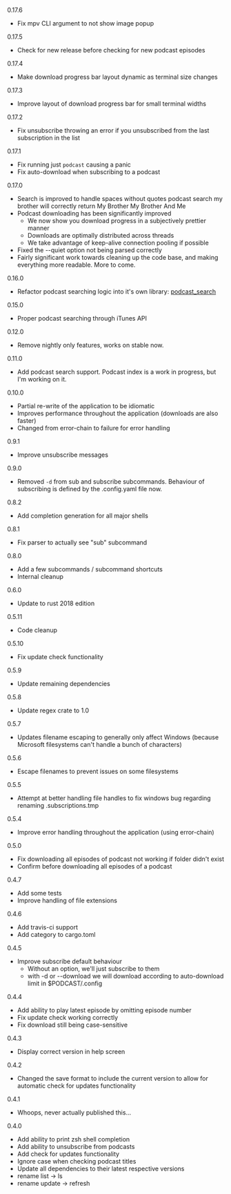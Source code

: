0.17.6
- Fix mpv CLI argument to not show image popup

0.17.5
- Check for new release before checking for new podcast episodes

0.17.4
- Make download progress bar layout dynamic as terminal size changes

0.17.3
- Improve layout of download progress bar for small terminal widths

0.17.2
- Fix unsubscribe throwing an error if you unsubscribed from the last subscription in the list

0.17.1
- Fix running just `podcast` causing a panic
- Fix auto-download when subscribing to a podcast

0.17.0
- Search is improved to handle spaces without quotes
podcast search my brother will correctly return My Brother My Brother And Me
- Podcast downloading has been significantly improved
    - We now show you download progress in a subjectively prettier manner
    - Downloads are optimally distributed across threads
    - We take advantage of keep-alive connection pooling if possible
- Fixed the --quiet option not being parsed correctly
- Fairly significant work towards cleaning up the code base, and making everything more readable. More to come.

0.16.0
- Refactor podcast searching logic into it's own library: [podcast_search](https://crates.io/crates/podcast_search)

0.15.0
- Proper podcast searching through iTunes API

0.12.0
- Remove nightly only features, works on stable now.

0.11.0
- Add podcast search support. Podcast index is a work in progress, but I'm working on it.

0.10.0
- Partial re-write of the application to be idiomatic
- Improves performance throughout the application (downloads are also faster)
- Changed from error-chain to failure for error handling

0.9.1
- Improve unsubscribe messages

0.9.0
- Removed `-d` from sub and subscribe subcommands. Behaviour of subscribing is defined by the .config.yaml file now.

0.8.2
- Add completion generation for all major shells

0.8.1
- Fix parser to actually see "sub" subcommand

0.8.0
- Add a few subcommands / subcommand shortcuts
- Internal cleanup

0.6.0
- Update to rust 2018 edition

0.5.11
- Code cleanup

0.5.10
- Fix update check functionality

0.5.9
- Update remaining dependencies

0.5.8
- Update regex crate to 1.0

0.5.7
- Updates filename escaping to generally only affect Windows (because Microsoft filesystems can't handle a bunch of characters)

0.5.6
- Escape filenames to prevent issues on some filesystems

0.5.5
- Attempt at better handling file handles to fix windows bug regarding renaming .subscriptions.tmp

0.5.4
- Improve error handling throughout the application (using error-chain)

0.5.0
- Fix downloading all episodes of podcast not working if folder didn't exist
- Confirm before downloading all episodes of a podcast

0.4.7
- Add some tests
- Improve handling of file extensions

0.4.6
- Add travis-ci support
- Add category to cargo.toml

0.4.5
- Improve subscribe default behaviour
    - Without an option, we'll just subscribe to them
    - with -d or --download we will download according to auto-download limit in $PODCAST/.config

0.4.4
- Add ability to play latest episode by omitting episode number
- Fix update check working correctly
- Fix download still being case-sensitive

0.4.3
- Display correct version in help screen

0.4.2
- Changed the save format to include the current version to allow for automatic check for updates functionality

0.4.1
- Whoops, never actually published this...

0.4.0
- Add ability to print zsh shell completion
- Add ability to unsubscribe from podcasts
- Add check for updates functionality
- Ignore case when checking podcast titles
- Update all dependencies to their latest respective versions
- rename list -> ls 
- rename update -> refresh

